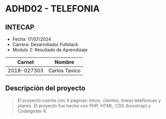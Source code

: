 # ADHD02 - TELEFONIA    
## INTECAP
- Fecha: 17/07/2024
- Carrera: Desarrollador Fullstack
- Modulo 2: Resultado de Aprendizaje

|Carnet|Nombre|
|------|------|
|2018-027303|Carlos Tavico|

## Descripción del proyecto
> El proyecto cuenta con 4 páginas: Inicio, clientes, líneas telefónicas y planes.
> El proyecto fue hecho con PHP, HTML, CSS (boostrap) y CodeIgniter 4.